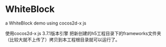 # WhiteBlock
a WhiteBlock demo using cocos2d-x js

使用cocos2d-x js 3.7.1版本引擎
把新创建的h5工程目录下的frameworks文件夹（比较大就不上传了）拷贝到本工程根目录就可以运行了。
